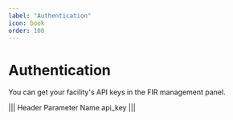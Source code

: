 ```yaml
---
label: "Authentication"
icon: book
order: 100
---
```


# Authentication

You can get your facility's API keys in the FIR management panel.

||| Header Parameter Name
api_key
|||